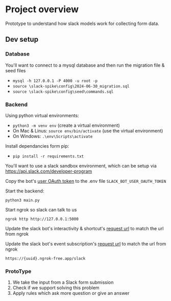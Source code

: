 # Project overview
Prototype to understand how slack models work for collecting form data. 

## Dev setup

### Database
You'll want to connect to a mysql database and then run the migration file & seed files

- `mysql -h 127.0.0.1 -P 4000 -u root -p`
- `source \slack-spike\config\2024-06-30_migration.sql`
- `source \slack-spike\config\seed\commands.sql`

### Backend

Using python virtual environments:
- `python3 -m venv env` (create a virtual environment)
- On Mac & Linus: `source env/bin/activate` (use the virtual environment)
- On Windows: `.\env\Scripts\activate`

Install dependancies form pip:
- `pip install -r requirements.txt`

You'll want to use a slack sandbox environment, which can be setup via https://api.slack.com/developer-program 

Copy the bot's [user OAuth token](https://api.slack.com/apps/A074RSJEQA0/oauth) to the .env 
file `SLACK_BOT_USER_OAUTH_TOKEN`

Start the backend:
```shell
python3 main.py
```

Start ngrok so slack can talk to us 
```shell
ngrok http http://127.0.0.1:5000
```

Update the slack bot's interactivity & shortcut's [request url](https://api.slack.com/apps/A074RSJEQA0/interactive-messages) to match the url from 
ngrok

Update the slack bot's event subscription's [request url](https://api.slack.com/apps/A074RSJEQA0/event-subscriptions) to match the url from ngrok

```shell
https://{uuid}.ngrok-free.app/slack
```

### ProtoType
1. We take the input from a Slack form submission
2. Check if we support solving this problem
3. Apply rules which ask more question or give an answer